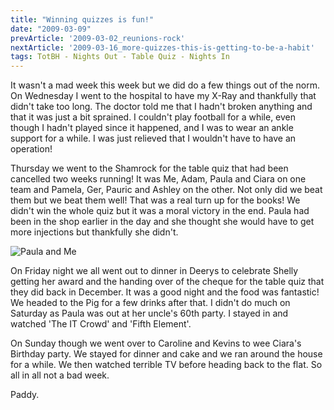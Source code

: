 ```yaml
---
title: "Winning quizzes is fun!"
date: "2009-03-09"
prevArticle: '2009-03-02_reunions-rock'
nextArticle: '2009-03-16_more-quizzes-this-is-getting-to-be-a-habit'
tags: TotBH - Nights Out - Table Quiz - Nights In
---
```

It wasn't a mad week this week but we did do a few things out of the norm. On Wednesday I went to the hospital to have my X-Ray and thankfully that didn't take too long. The doctor told me that I hadn't broken anything and that it was just a bit sprained. I couldn't play football for a while, even though I hadn't played since it happened, and I was to wear an ankle support for a while. I was just relieved that I wouldn't have to have an operation!

Thursday we went to the Shamrock for the table quiz that had been cancelled two weeks running! It was Me, Adam, Paula and Ciara on one team and Pamela, Ger, Pauric and Ashley on the other. Not only did we beat them but we beat them well! That was a real turn up for the books! We didn't win the whole quiz but it was a moral victory in the end. Paula had been in the shop earlier in the day and she thought she would have to get more injections but thankfully she didn't.

![Paula and Me](/images/P3060027.JPG "Paula and Me in Deerys")

On Friday night we all went out to dinner in Deerys to celebrate Shelly getting her award and the handing over of the cheque for the table quiz that they did back in December. It was a good night and the food was fantastic! We headed to the Pig for a few drinks after that. I didn't do much on Saturday as Paula was out at her uncle's 60th party. I stayed in and watched 'The IT Crowd' and 'Fifth Element'.

On Sunday though we went over to Caroline and Kevins to wee Ciara's Birthday party. We stayed for dinner and cake and we ran around the house for a while. We then watched terrible TV before heading back to the flat. So all in all not a bad week.

Paddy.